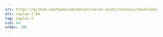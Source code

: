 ```yaml
---
src: https://github.com/Dadaism6/metadriverse-asset/releases/download/assetsv1.0.2/nuplan-2_64.mp4
alt: nuplan-2_64
tag: nuplan-2
vid: 64
order: 196
---
```

